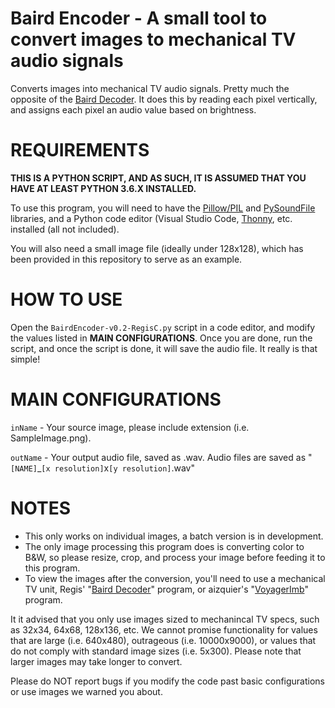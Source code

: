 # Baird Encoder - A small tool to convert images to mechanical TV audio signals
Converts images into mechanical TV audio signals. Pretty much the opposite of the [Baird Decoder](https://github.com/RegisCasey/Baird-Decoder).
It does this by reading each pixel vertically, and assigns each pixel an audio value based on brightness.

# REQUIREMENTS
**THIS IS A PYTHON SCRIPT, AND AS SUCH, IT IS ASSUMED THAT YOU HAVE AT LEAST PYTHON 3.6.X INSTALLED.**

To use this program, you will need to have the [Pillow/PIL](https://pypi.org/project/Pillow/) and [PySoundFile](https://pypi.org/project/PySoundFile/) libraries,  and a Python code editor (Visual Studio Code, [Thonny](https://thonny.org/), etc. installed (all not included).

You will also need a small image file (ideally under 128x128), which has been provided in this repository to serve as an example.

# HOW TO USE
Open the `BairdEncoder-v0.2-RegisC.py` script in a code editor, and modify the values listed in **MAIN CONFIGURATIONS**. Once you are done, run the script, and once the script is done, it will save the audio file. It really is that simple!

# MAIN CONFIGURATIONS
`inName` - Your source image, please include extension (i.e. SampleImage.png).

`outName` - Your output audio file, saved as .wav. Audio files are saved as "`[NAME]`_`[x resolution]`x`[y resolution]`.wav"

# NOTES
- This only works on individual images, a batch version is in development.
- The only image processing this program does is converting color to B&W,
so please resize, crop, and process your image before feeding it to this
program.
- To view the images after the conversion, you'll need to use a
mechanical TV unit, Regis' "[Baird Decoder](https://github.com/RegisCasey/Baird-Decoder)" program, or aizquier's "[VoyagerImb](https://github.com/aizquier/voyagerimb)"
program.

It it advised that you only use images sized to mechanincal TV specs, such as
32x34, 64x68, 128x136, etc. We cannot promise functionality for values that are 
large (i.e. 640x480), outrageous (i.e. 10000x9000), or values that do not comply
with standard image sizes (i.e. 5x300). Please note that larger images may take
longer to convert.

Please do NOT report bugs if you modify the code past basic configurations or
use images we warned you about.
